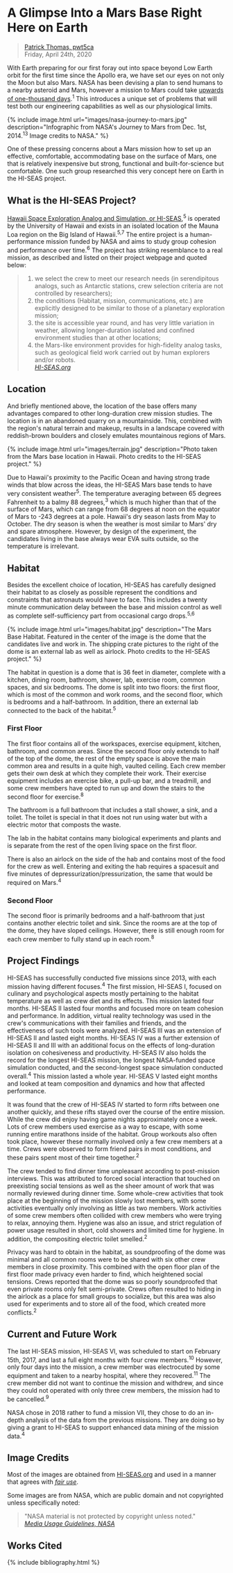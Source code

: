 # A Glimpse Into a Mars Base Right Here on Earth

> [Patrick Thomas, pwt5ca](https://github.com/patthomasrick)  
> Friday, April 24th, 2020

With Earth preparing for our first foray out into space beyond Low Earth orbit for the first time since the Apollo era, we have set our eyes on not only the Moon but also Mars. NASA has been devising a plan to send humans to a nearby asteroid and Mars, however a mission to Mars could take [upwards of one-thousand days](https://nvite.jsc.nasa.gov/presentations/b2/D1_Mars_Connolly.pdf).<sup>1</sup> This introduces a unique set of problems that will test both our engineering capabilities as well as our physiological limits.

{% include image.html url="images/nasa-journey-to-mars.jpg" description="Infographic from NASA's Journey to Mars from Dec. 1st, 2014.<sup>13</sup> Image credits to NASA." %}

One of these pressing concerns about a Mars mission how to set up an effective, comfortable, accommodating base on the surface of Mars, one that is relatively inexpensive but strong, functional and built-for-science but comfortable. One such group researched this very concept here on Earth in the HI-SEAS project.

## What is the HI-SEAS Project?

[Hawaii Space Exploration Analog and Simulation, or HI-SEAS](https://hi-seas.org/),<sup>5</sup> is operated by the University of Hawaii and exists in an isolated location of the Mauna Loa region on the Big Island of Hawaii.<sup>5,7</sup> The entire project is a human-performance mission funded by NASA and aims to study group cohesion and performance over time.<sup>6</sup> The project has striking resemblance to a real mission, as described and listed on their project webpage and quoted below:

> 1. we select the crew to meet our research needs (in serendipitous analogs, such as Antarctic stations, crew selection criteria are not controlled by researchers);
> 2. the conditions (Habitat, mission, communications, etc.) are explicitly designed to be similar to those of a planetary exploration mission;
> 3. the site is accessible year round, and has very little variation in weather, allowing longer-duration isolated and confined environment studies than at other locations;
> 4. the Mars-like environment provides for high-fidelity analog tasks, such as geological field work carried out by human explorers and/or robots.  
> *[HI-SEAS.org](https://hi-seas.org/)*

## Location

And briefly mentioned above, the location of the base offers many advantages compared to other long-duration crew mission studies. The location is in an abandoned quarry on a mountainside. This, combined with the region's natural terrain and makeup, results in a landscape covered with reddish-brown boulders and closely emulates mountainous regions of Mars.

{% include image.html url="images/terrain.jpg" description="Photo taken from the Mars base location in Hawaii. Photo credits to the HI-SEAS project." %}

Due to Hawaii's proximity to the Pacific Ocean and having strong trade winds that blow across the ideas, the HI-SEAS Mars base tends to have very consistent weather<sup>5</sup>. The temperature averaging between 65 degrees Fahrenheit to a balmy 88 degrees,<sup>3</sup> which is much higher than that of the surface of Mars, which can range from 68 degrees at noon on the equator of Mars to -243 degrees at a pole. Hawaii's dry season lasts from May to October. The dry season is when the weather is most similar to Mars' dry and spare atmosphere. However, by design of the experiment, the candidates living in the base always wear EVA suits outside, so the temperature is irrelevant.

## Habitat

Besides the excellent choice of location, HI-SEAS has carefully designed their habitat to as closely as possible represent the conditions and constraints that astronauts would have to face. This includes a twenty minute communication delay between the base and mission control as well as complete self-sufficiency part from occasional cargo drops.<sup>5,6</sup>

{% include image.html url="images/habitat.jpg" description="The Mars Base Habitat. Featured in the center of the image is the dome that the candidates live and work in. The shipping crate pictures to the right of the dome is an external lab as well as airlock. Photo credits to the HI-SEAS project." %}

The habitat in question is a dome that is 36 feet in diameter, complete with a kitchen, dining room, bathroom, shower, lab, exercise room, common spaces, and six bedrooms. The dome is split into two floors: the first floor, which is most of the common and work rooms, and the second floor, which is bedrooms and a half-bathroom. In addition, there an external lab connected to the back of the habitat.<sup>5</sup>

### First Floor

The first floor contains all of the workspaces, exercise equipment, kitchen, bathroom, and common areas. Since the second floor only extends to half of the top of the dome, the rest of the empty space is above the main common area and results in a quite high, vaulted ceiling. Each crew member gets their own desk at which they complete their work. Their exercise equipment includes an exercise bike, a pull-up bar, and a treadmill, and some crew members have opted to run up and down the stairs to the second floor for exercise.<sup>8</sup>

The bathroom is a full bathroom that includes a stall shower, a sink, and a toilet. The toilet is special in that it does not run using water but with a electric motor that composts the waste.

The lab in the habitat contains many biological experiments and plants and is separate from the rest of the open living space on the first floor. 

There is also an airlock on the side of the hab and contains most of the food for the crew as well. Entering and exiting the hab requires a spacesuit and five minutes of depressurization/pressurization, the same that would be required on Mars.<sup>4</sup>

### Second Floor

The second floor is primarily bedrooms and a half-bathroom that just contains another electric toilet and sink. Since the rooms are at the top of the dome, they have sloped ceilings. However, there is still enough room for each crew member to fully stand up in each room.<sup>8</sup>

## Project Findings

HI-SEAS has successfully conducted five missions since 2013, with each mission having different focuses.<sup>4</sup> The first mission, HI-SEAS I, focused on culinary and psychological aspects mostly pertaining to the habitat temperature as well as crew diet and its effects. This mission lasted four months. HI-SEAS II lasted four months and focused more on team cohesion and performance. In addition, virtual reality technology was used in the crew's communications with their families and friends, and the effectiveness of such tools were analyzed. HI-SEAS III was an extension of HI-SEAS II and lasted eight months. HI-SEAS IV was a further extension of HI-SEAS II and III with an additional focus on the effects of long-duration isolation on cohesiveness and productivity. HI-SEAS IV also holds the record for the longest HI-SEAS mission, the longest NASA-funded space simulation conducted, and the second-longest space simulation conducted overall.<sup>4</sup> This mission lasted a whole year. HI-SEAS V lasted eight months and looked at team composition and dynamics and how that affected performance.

It was found that the crew of HI-SEAS IV started to form rifts between one another quickly, and these rifts stayed over the course of the entire mission. While the crew did enjoy having game nights approximately once a week. Lots of crew members used exercise as a way to escape, with some running entire marathons inside of the habitat. Group workouts also often took place, however these normally involved only a few crew members at a time. Crews were observed to form friend pairs in most conditions, and these pairs spent most of their time together.<sup>2</sup>

The crew tended to find dinner time unpleasant according to post-mission interviews. This was attributed to forced social interaction that touched on preexisting social tensions as well as the sheer amount of work that was normally reviewed during dinner time. Some whole-crew activities that took place at the beginning of the mission slowly lost members, with some activities eventually only involving as little as two members. Work activities of some crew members often collided with crew members who were trying to relax, annoying them. Hygiene was also an issue, and strict regulation of power usage resulted in short, cold showers and limited time for hygiene. In addition, the compositing electric toilet smelled.<sup>2</sup>

Privacy was hard to obtain in the habitat, as soundproofing of the dome was minimal and all common rooms were to be shared with six other crew members in close proximity. This combined with the open floor plan of the first floor made privacy even harder to find, which heightened social tensions. Crews reported that the dome was so poorly soundproofed that even private rooms only felt semi-private. Crews often resulted to hiding in the airlock as a place for small groups to socialize, but this area was also used for experiments and to store all of the food, which created more conflicts.<sup>2</sup>

## Current and Future Work

The last HI-SEAS mission, HI-SEAS VI, was scheduled to start on February 15th, 2017, and last a full eight months with four crew members.<sup>10</sup> However, only four days into the mission, a crew member was electrocuted by some equipment and taken to a nearby hospital, where they recovered.<sup>11</sup> The crew member did not want to continue the mission and withdrew, and since they could not operated with only three crew members, the mission had to be cancelled.<sup>9</sup>

NASA chose in 2018 rather to fund a mission VII, they chose to do an in-depth analysis of the data from the previous missions. They are doing so by giving a grant to HI-SEAS to support enhanced data mining of the mission data.<sup>4</sup>

## Image Credits

Most of the images are obtained from [HI-SEAS.org](https://hi-seas.org/) and used in a manner that agrees with *[fair use](https://en.wikipedia.org/wiki/Fair_use)*.

Some images are from NASA, which are public domain and not copyrighted unless specifically noted:

> "NASA material is not protected by copyright unless noted."  
> *[Media Usage Guidelines, NASA](https://www.nasa.gov/multimedia/guidelines/index.html)*

## Works Cited

{% include bibliography.html %}